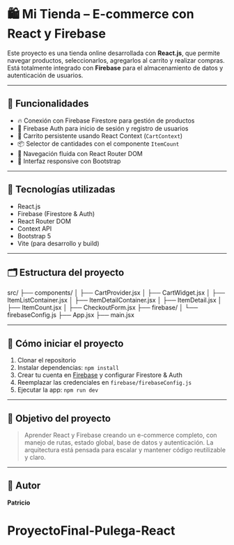 # 🛍️ Mi Tienda – E-commerce con React y Firebase

Este proyecto es una tienda online desarrollada con **React.js**, que permite navegar productos, seleccionarlos, agregarlos al carrito y realizar compras. Está totalmente integrado con **Firebase** para el almacenamiento de datos y autenticación de usuarios.

---

## 🚀 Funcionalidades

- 🔥 Conexión con Firebase Firestore para gestión de productos
- 🔐 Firebase Auth para inicio de sesión y registro de usuarios
- 🛒 Carrito persistente usando React Context (`CartContext`)
- 📦 Selector de cantidades con el componente `ItemCount`
- 🧭 Navegación fluida con React Router DOM
- 🎨 Interfaz responsive con Bootstrap

---

## 🧰 Tecnologías utilizadas

- React.js
- Firebase (Firestore & Auth)
- React Router DOM
- Context API
- Bootstrap 5
- Vite (para desarrollo y build)

---

## 🗂️ Estructura del proyecto

src/ ├── components/ │ ├── CartProvider.jsx │ ├── CartWidget.jsx │ ├── ItemListContainer.jsx │ ├── ItemDetailContainer.jsx │ ├── ItemDetail.jsx │ ├── ItemCount.jsx │ ├── CheckoutForm.jsx ├── firebase/ │ └── firebaseConfig.js ├── App.jsx ├── main.jsx

---

## 🧪 Cómo iniciar el proyecto

1. Clonar el repositorio
2. Instalar dependencias: `npm install`
3. Crear tu cuenta en [Firebase](https://firebase.google.com) y configurar Firestore & Auth
4. Reemplazar las credenciales en `firebase/firebaseConfig.js`
5. Ejecutar la app: `npm run dev`

---

## 🎯 Objetivo del proyecto

> Aprender React y Firebase creando un e-commerce completo, con manejo de rutas, estado global, base de datos y autenticación. La arquitectura está pensada para escalar y mantener código reutilizable y claro.

---

## 📝 Autor

**Patricio**
# ProyectoFinal-Pulega-React
